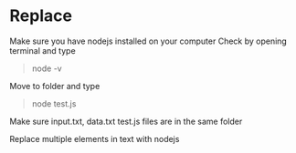 # Replace
Make sure you have nodejs installed on your computer
Check by opening terminal and type
>node -v

Move to folder and type

>node test.js

Make sure input.txt, data.txt test.js files are in the same folder


Replace multiple elements in text with nodejs
